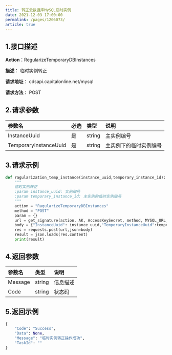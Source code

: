 ```yaml
---
title: 转正云数据库MySQL临时实例
date: 2021-12-03 17:00:00
permalink: /pages/1206073/
article: true
---
```



## 1.接口描述

**Action**：RegularizeTemporaryDBInstances

**描述**： 临时实例转正

**请求地址**： cdsapi.capitalonline.net/mysql

**请求方法**： POST

## 2.请求参数

| 参数名                | 必选 | 类型   | 说明                   |
| :-------------------- | :--- | :----- | :--------------------- |
| InstanceUuid          | 是   | string | 主实例编号             |
| TemporaryInstanceUuid | 是   | string | 主实例下的临时实例编号 |

## 3.请求示例

```python
def ragularization_temp_instance(instance_uuid,temporary_instance_id):
    """
    临时实例转正
    :param instance_uuid: 实例编号
    :param temporary_instance_id: 主实例的临时实例编号
    """
    action = "RagularizeTemporaryDBInstances"
    method = "POST"
    param = {}
    url = get_signature(action, AK, AccessKeySecret, method, MYSQL_URL, param=param)
    body = {"InstanceUuid": instance_uuid,"TemporaryInstanceUuid":temporary_instance_id}
    res = requests.post(url,json=body)
    result = json.loads(res.content)
    print(result)
```

## 4.返回参数

| 参数名  | 类型   | 说明     |
| :------ | :----- | :------- |
| Message | string | 信息描述 |
| Code    | string | 状态码   |

## 5.返回示例

```python
{
    "Code": "Success",
    "Data": None,
    "Message": "临时实例转正操作成功",
    "TaskId": ""
}
```

